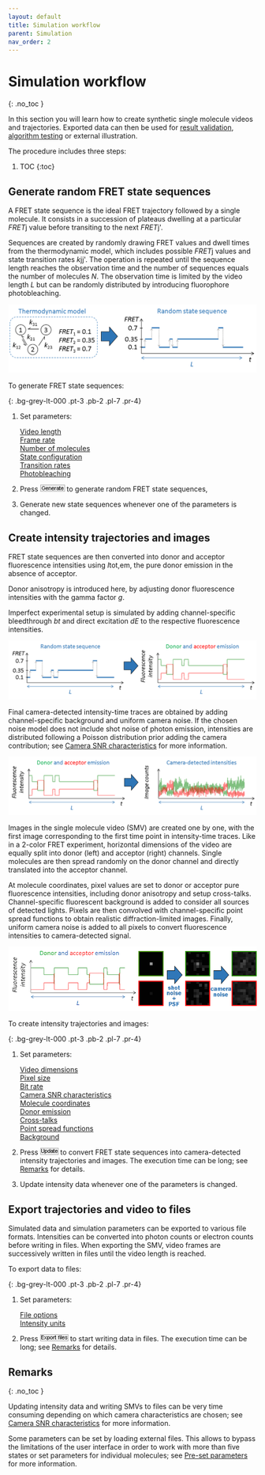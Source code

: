 ```yaml
---
layout: default
title: Simulation workflow
parent: Simulation
nav_order: 2
---
```


# Simulation workflow
{: .no_toc }

In this section you will learn how to create synthetic single molecule videos and trajectories. Exported data can then be used for 
[result validation](../tutorials/validate-results), 
[algorithm testing](../tutorials/test-algorithms) or external illustration.

The procedure includes three steps:

1. TOC
{:toc}

## Generate random FRET state sequences

A FRET state sequence is the ideal FRET trajectory followed by a single molecule. 
It consists in a succession of plateaus dwelling at a particular *FRET*j value before transiting to the next *FRET*j'. 

Sequences are created by randomly drawing FRET values and dwell times from the thermodynamic model, which includes possible *FRET*j values and state transition rates *k*jj'. 
The operation is repeated until the sequence length reaches the observation time and the number of sequences equals the number of molecules *N*. 
The observation time is limited by the video length *L* but can be randomly distributed by introducing fluorophore photobleaching.

![FRET state sequence](../assets/images/figures/sim-workflow-scheme-state-sequence.png "Generate FRET state sequences")

To generate FRET state sequences:

{: .bg-grey-lt-000 .pt-3 .pb-2 .pl-7 .pr-4}
1. Set parameters:  
     
   [Video length](panels/panel-video-parameters#video-length)  
   [Frame rate](panels/panel-video-parameters#frame-rate)  
   [Number of molecules](panels/panel-molecules#number-of-molecules)  
   [State configuration](panels/panel-molecules#state-configuration)  
   [Transition rates](panels/panel-molecules#transition-rates)  
   [Photobleaching](panels/panel-molecules#photobleaching)  
     
1. Press 
![Generate](../assets/images/gui/but-sim-generate.png "Generate") to generate random FRET state sequences,  
     
1. Generate new state sequences whenever one of the parameters is changed.


## Create intensity trajectories and images 

FRET state sequences are then converted into donor and acceptor fluorescence intensities using *I*tot,em, the pure donor emission in the absence of acceptor.

Donor anisotropy is introduced here, by adjusting donor fluorescence intensities with the gamma factor *g*.

Imperfect experimental setup is simulated by adding channel-specific bleedthrough *bt* and direct excitation *dE* to the respective fluorescence intensities.

![Conversion to fluorescence](../assets/images/figures/sim-workflow-scheme-convert-to-intensity.png "Convert sequences to fluorescence intensities")

Final camera-detected intensity-time traces are obtained by adding channel-specific background and uniform camera noise.
If the chosen noise model does not include shot noise of photon emission, intensities are distributed following a Poisson distribution prior adding the camera contribution; see 
[Camera SNR characteristics](panels/panel-video-parameters#camera-snr-characteristics) for more information.

![Conversion to image counts](../assets/images/figures/sim-workflow-scheme-convert-to-image-count.png "Convert fluorescence intensities to image counts")

Images in the single molecule video (SMV) are created one by one, with the first image corresponding to the first time point in intensity-time traces.
Like in a 2-color FRET experiment, horizontal dimensions of the video are equally split into donor (left) and acceptor (right) channels. 
Single molecules are then spread randomly on the donor channel and directly translated into the acceptor channel.

At molecule coordinates, pixel values are set to donor or acceptor pure fluorescence intensities, including donor anisotropy and setup cross-talks.
Channel-specific fluorescent background is added to consider all sources of detected lights. 
Pixels are then convolved with channel-specific point spread functions to obtain realistic diffraction-limited images. 
Finally, uniform camera noise is added to all pixels to convert fluorescence intensities to camera-detected signal. 

![Building SMV](../assets/images/figures/sim-workflow-scheme-build-video.gif "Building SMV from fluorescence intensity-time traces")

To create intensity trajectories and images:

{: .bg-grey-lt-000 .pt-3 .pb-2 .pl-7 .pr-4}
1. Set parameters:  
     
   [Video dimensions](panels/panel-video-parameters#video-dimensions)  
   [Pixel size](panels/panel-video-parameters#pixel-size)  
   [Bit rate](panels/panel-video-parameters#bit-rate)  
   [Camera SNR characteristics](panels/panel-video-parameters#camera-snr-characteristics)  
   [Molecule coordinates](panels/panel-molecules#molecule-coordinates)  
   [Donor emission](panels/panel-molecules#donor-emission)  
   [Cross-talks](panels/panel-molecules#cross-talks)  
   [Point spread functions](panels/panel-experimental-setup#point-spread-functions)  
   [Background](panels/panel-experimental-setup#background)  
     
1. Press 
![Update](../assets/images/gui/but-sim-update.png "Update") to convert FRET state sequences into camera-detected intensity trajectories and images. The execution time can be long; see 
[Remarks](#remarks) for details.  
     
1. Update intensity data whenever one of the parameters is changed.


## Export trajectories and video to files

Simulated data and simulation parameters can be exported to various file formats.
Intensities can be converted into photon counts or electron counts before writing in files.
When exporting the SMV, video frames are successively written in files until the video length is reached.

To export data to files:

{: .bg-grey-lt-000 .pt-3 .pb-2 .pl-7 .pr-4}
1. Set parameters:
     
   [File options](panels/panel-export-options#file-options)  
   [Intensity units](panels/panel-export-options#intensity-units)
     
1. Press 
![Export files](../assets/images/gui/but-sim-export.png "Export files") to start writing data in files. The execution time can be long; see 
[Remarks](#remarks) for details.
 
## Remarks
{: .no_toc }

Updating intensity data and writing SMVs to files can be very time consuming depending on which camera characteristics are chosen; see 
[Camera SNR characteristics](panels/panel-video-parameters#camera-snr-characteristics) for more information.

Some parameters can be set by loading external files. This allows to bypass the limitations of the user interface in order to work with more than five states or set parameters for individual molecules; see 
[Pre-set parameters](panels/panel-molecules#pre-set-parameters) for more information.

